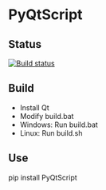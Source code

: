 # PyQtScript

## Status
[![Build status](https://ci.appveyor.com/api/projects/status/hak3k9npal726yil?svg=true)](https://ci.appveyor.com/project/892768447/pyqtscript)

## Build
 - Install Qt
 - Modify build.bat
 - Windows: Run build.bat
 - Linux: Run build.sh

## Use

pip install PyQtScript
